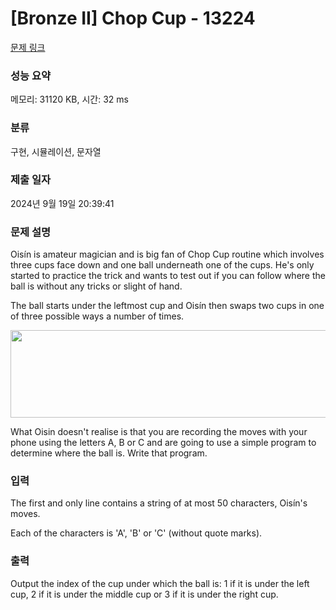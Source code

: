 # [Bronze II] Chop Cup - 13224 

[문제 링크](https://www.acmicpc.net/problem/13224) 

### 성능 요약

메모리: 31120 KB, 시간: 32 ms

### 분류

구현, 시뮬레이션, 문자열

### 제출 일자

2024년 9월 19일 20:39:41

### 문제 설명

<p>Oisín is amateur magician and is big fan of Chop Cup routine which involves three cups face down and one ball underneath one of the cups. He's only started to practice the trick and wants to test out if you can follow where the ball is without any tricks or slight of hand. </p>

<p>The ball starts under the leftmost cup and Oisín then swaps two cups in one of three possible ways a number of times.</p>

<p style="text-align: center;"><img alt="" src="https://onlinejudgeimages.s3-ap-northeast-1.amazonaws.com/problem/13224/1.png" style="height:140px; width:509px"></p>

<p>What Oisin doesn't realise is that you are recording the moves with your phone using the letters A, B or C and are going to use a simple program to determine where the ball is. Write that program.</p>

### 입력 

 <p>The first and only line contains a string of at most 50 characters, Oisín's moves.</p>

<p>Each of the characters is 'A', 'B' or 'C' (without quote marks).</p>

### 출력 

 <p>Output the index of the cup under which the ball is: 1 if it is under the left cup, 2 if it is under the middle cup or 3 if it is under the right cup.</p>


